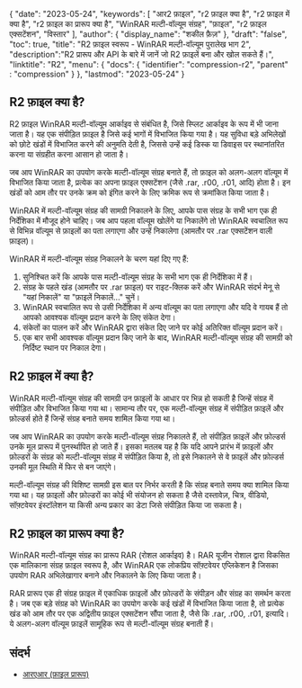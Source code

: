 {
"date": "2023-05-24",
  "keywords": [
"आर2 फ़ाइल",
"r2 फ़ाइल क्या है",
"r2 फ़ाइल में क्या है",
"r2 फ़ाइल का प्रारूप क्या है",
"WinRAR मल्टी-वॉल्यूम संग्रह",
"फ़ाइल",
"r2 फ़ाइल एक्सटेंशन",
"विस्तार"
],
  "author": {
"display_name": "शकील फ़ैज़"
},
"draft": "false",
"toc": true,
"title": "R2 फ़ाइल स्वरूप - WinRAR मल्टी-वॉल्यूम पुरालेख भाग 2",
  "description":"R2 प्रारूप और API के बारे में जानें जो R2 फ़ाइलें बना और खोल सकते हैं।",
"linktitle": "R2",
  "menu": {
    "docs": {
      "identifier": "compression-r2",
"parent" : "compression"
}
},
"lastmod": "2023-05-24"
}

## R2 फ़ाइल क्या है?

R2 फ़ाइल WinRAR मल्टी-वॉल्यूम आर्काइव से संबंधित है, जिसे स्प्लिट आर्काइव के रूप में भी जाना जाता है। यह एक संपीड़ित फ़ाइल है जिसे कई भागों में विभाजित किया गया है। यह सुविधा बड़े अभिलेखों को छोटे खंडों में विभाजित करने की अनुमति देती है, जिससे उन्हें कई डिस्क या डिवाइस पर स्थानांतरित करना या संग्रहीत करना आसान हो जाता है।

जब आप WinRAR का उपयोग करके मल्टी-वॉल्यूम संग्रह बनाते हैं, तो फ़ाइल को अलग-अलग वॉल्यूम में विभाजित किया जाता है, प्रत्येक का अपना फ़ाइल एक्सटेंशन (जैसे .rar, .r00, .r01, आदि) होता है। इन खंडों को आम तौर पर उनके क्रम को इंगित करने के लिए क्रमिक रूप से क्रमांकित किया जाता है।

WinRAR में मल्टी-वॉल्यूम संग्रह की सामग्री निकालने के लिए, आपके पास संग्रह के सभी भाग एक ही निर्देशिका में मौजूद होने चाहिए। जब आप पहला वॉल्यूम खोलेंगे या निकालेंगे तो WinRAR स्वचालित रूप से विभिन्न वॉल्यूम से फ़ाइलों का पता लगाएगा और उन्हें निकालेगा (आमतौर पर .rar एक्सटेंशन वाली फ़ाइल)।

WinRAR में मल्टी-वॉल्यूम संग्रह निकालने के चरण यहां दिए गए हैं:

1. सुनिश्चित करें कि आपके पास मल्टी-वॉल्यूम संग्रह के सभी भाग एक ही निर्देशिका में हैं।
2. संग्रह के पहले खंड (आमतौर पर .rar फ़ाइल) पर राइट-क्लिक करें और WinRAR संदर्भ मेनू से "यहां निकालें" या "फ़ाइलें निकालें..." चुनें।
3. WinRAR स्वचालित रूप से उसी निर्देशिका में अन्य वॉल्यूम का पता लगाएगा और यदि वे गायब हैं तो आपको आवश्यक वॉल्यूम प्रदान करने के लिए संकेत देगा।
4. संकेतों का पालन करें और WinRAR द्वारा संकेत दिए जाने पर कोई अतिरिक्त वॉल्यूम प्रदान करें।
5. एक बार सभी आवश्यक वॉल्यूम प्रदान किए जाने के बाद, WinRAR मल्टी-वॉल्यूम संग्रह की सामग्री को निर्दिष्ट स्थान पर निकाल देगा।

## R2 फ़ाइल में क्या है?

WinRAR मल्टी-वॉल्यूम संग्रह की सामग्री उन फ़ाइलों के आधार पर भिन्न हो सकती है जिन्हें संग्रह में संपीड़ित और विभाजित किया गया था। सामान्य तौर पर, एक मल्टी-वॉल्यूम संग्रह में संपीड़ित फ़ाइलें और फ़ोल्डर्स होते हैं जिन्हें संग्रह बनाते समय शामिल किया गया था।

जब आप WinRAR का उपयोग करके मल्टी-वॉल्यूम संग्रह निकालते हैं, तो संपीड़ित फ़ाइलें और फ़ोल्डर्स उनके मूल प्रारूप में पुनर्स्थापित हो जाते हैं। इसका मतलब यह है कि यदि आपने प्रारंभ में फ़ाइलों और फ़ोल्डरों के संग्रह को मल्टी-वॉल्यूम संग्रह में संपीड़ित किया है, तो इसे निकालने से वे फ़ाइलें और फ़ोल्डर्स उनकी मूल स्थिति में फिर से बन जाएंगे।

मल्टी-वॉल्यूम संग्रह की विशिष्ट सामग्री इस बात पर निर्भर करती है कि संग्रह बनाते समय क्या शामिल किया गया था। यह फ़ाइलों और फ़ोल्डरों का कोई भी संयोजन हो सकता है जैसे दस्तावेज़, चित्र, वीडियो, सॉफ़्टवेयर इंस्टॉलेशन या किसी अन्य प्रकार का डेटा जिसे संपीड़ित किया जा सकता है।

## R2 फ़ाइल का प्रारूप क्या है?

WinRAR मल्टी-वॉल्यूम संग्रह का प्रारूप RAR (रोशल आर्काइव) है। RAR यूजीन रोशाल द्वारा विकसित एक मालिकाना संग्रह फ़ाइल स्वरूप है, और WinRAR एक लोकप्रिय सॉफ़्टवेयर एप्लिकेशन है जिसका उपयोग RAR अभिलेखागार बनाने और निकालने के लिए किया जाता है।

RAR प्रारूप एक ही संग्रह फ़ाइल में एकाधिक फ़ाइलों और फ़ोल्डरों के संपीड़न और संग्रह का समर्थन करता है। जब एक बड़े संग्रह को WinRAR का उपयोग करके कई खंडों में विभाजित किया जाता है, तो प्रत्येक खंड को आम तौर पर एक अद्वितीय फ़ाइल एक्सटेंशन सौंपा जाता है, जैसे कि .rar, .r00, .r01, इत्यादि। ये अलग-अलग वॉल्यूम फ़ाइलें सामूहिक रूप से मल्टी-वॉल्यूम संग्रह बनाती हैं।

## संदर्भ
* [आरएआर (फ़ाइल प्रारूप)](https://en.wikipedia.org/wiki/RAR_(file_format))

